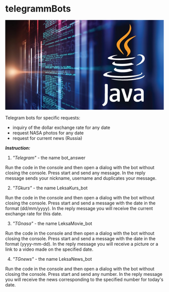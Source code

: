 # telegrammBots
![image alt](https://github.com/AlexaTesla/telegrammBots/blob/main/java.jpg)

Telegram bots for specific requests:
- inquiry of the dollar exchange rate for any date
- request NASA photos for any date
- request for current news (Russia)

__*Instruction:*__

1. *"Telegram"* - the name bot_answer

Run the code in the console and then open a dialog with the bot without closing the console.
Press start and send any message.
In the reply message sends your nickname, username and duplicates your message.

2. *"TGkurs"* - the name LeksaKurs_bot

Run the code in the console and then open a dialog with the bot without closing the console.
Press start and send a message with the date in the format (dd/mm/yyyy).
In the reply message you will receive the current exchange rate for this date.

3. *"TGnasa"* - the name LeksaMovie_bot

Run the code in the console and then open a dialog with the bot without closing the console.
Press start and send a message with the date in the format (yyyy-mm-dd).
In the reply message you will receive a picture or a link to a video made on the specified date.

4. *"TGnews"* - the name LeksaNews_bot

Run the code in the console and then open a dialog with the bot without closing the console.
Press start and send any number.
In the reply message you will receive the news corresponding to the specified number for today's date.
